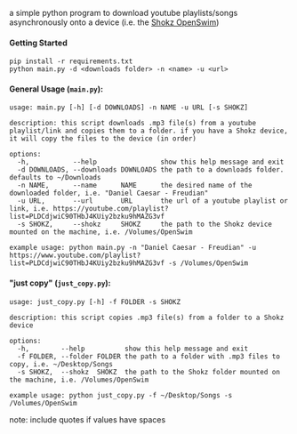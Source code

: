 
a simple python program to download youtube playlists/songs asynchronously onto a device (i.e. the [Shokz OpenSwim](https://shokz.com/products/openswim))


#### Getting Started
```
pip install -r requirements.txt
python main.py -d <downloads folder> -n <name> -u <url>
```

#### General Usage (`main.py`):
```
usage: main.py [-h] [-d DOWNLOADS] -n NAME -u URL [-s SHOKZ]

description: this script downloads .mp3 file(s) from a youtube playlist/link and copies them to a folder. if you have a Shokz device, it will copy the files to the device (in order)

options:
  -h,           --help                show this help message and exit
  -d DOWNLOADS, --downloads DOWNLOADS the path to a downloads folder. defaults to ~/Downloads
  -n NAME,      --name      NAME      the desired name of the downloaded folder, i.e. "Daniel Caesar - Freudian"
  -u URL,       --url       URL       the url of a youtube playlist or link, i.e. https://youtube.com/playlist?list=PLDCdjwiC90THbJ4KUiy2bzku9hMAZG3vf
  -s SHOKZ,     --shokz     SHOKZ     the path to the Shokz device mounted on the machine, i.e. /Volumes/OpenSwim

example usage: python main.py -n "Daniel Caesar - Freudian" -u https://www.youtube.com/playlist?list=PLDCdjwiC90THbJ4KUiy2bzku9hMAZG3vf -s /Volumes/OpenSwim
```

#### "just copy" (`just_copy.py`):
```
usage: just_copy.py [-h] -f FOLDER -s SHOKZ

description: this script copies .mp3 file(s) from a folder to a Shokz device

options:
  -h,        --help          show this help message and exit
  -f FOLDER, --folder FOLDER the path to a folder with .mp3 files to copy, i.e. ~/Desktop/Songs
  -s SHOKZ,  --shokz  SHOKZ  the path to the Shokz folder mounted on the machine, i.e. /Volumes/OpenSwim

example usage: python just_copy.py -f ~/Desktop/Songs -s /Volumes/OpenSwim
```

note: include quotes if values have spaces